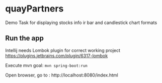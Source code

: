 # quayPartners
 Demo Task for displaying stocks  info ir bar and candlestick chart formats

## Run the app

Intellij needs Lombok plugin for correct working project
https://plugins.jetbrains.com/plugin/6317-lombok

Execute mvn goal:
`mvn spring-boot:run`

Open browser, go to : http://localhost:8080/index.html